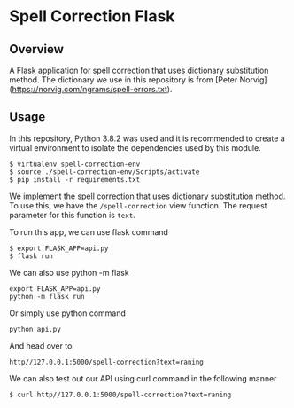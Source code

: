 # Spell Correction Flask

## Overview

A Flask application for spell correction that uses dictionary substitution method. The dictionary we use in this repository is from [Peter Norvig]
(https://norvig.com/ngrams/spell-errors.txt).

## Usage

In this repository, Python 3.8.2 was used and it is recommended to create a virtual environment to isolate the dependencies used by this module.
```
$ virtualenv spell-correction-env
$ source ./spell-correction-env/Scripts/activate
$ pip install -r requirements.txt
```

We implement the spell correction that uses dictionary substitution method. To use this, we have the `/spell-correction` view function. The request parameter for this function is `text`.

To run this app, we can use flask command
```
$ export FLASK_APP=api.py
$ flask run
```

We can also use python -m flask
```
export FLASK_APP=api.py
python -m flask run
```

Or simply use python command
```
python api.py
```

And head over to 
```
http//127.0.0.1:5000/spell-correction?text=raning
```

We can also test out our API using curl command in the following manner
```
$ curl http//127.0.0.1:5000/spell-correction?text=raning
```